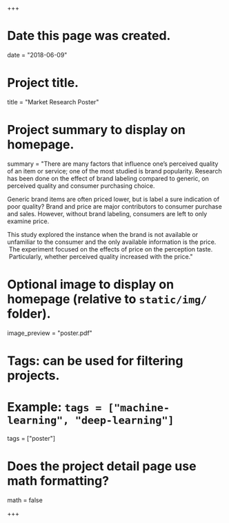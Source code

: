 +++
# Date this page was created.
date = "2018-06-09"

# Project title.
title = "Market Research Poster"

# Project summary to display on homepage.
summary = "There are many factors that influence one&rsquo;s perceived quality of an item or service; one of the most studied is brand popularity. Research has been done on the effect of brand labeling compared to generic, on perceived quality and consumer purchasing choice.

Generic brand items are often priced lower, but is label a sure indication of poor quality? Brand and price are major contributors to consumer purchase and sales. However, without brand labeling, consumers are left to only examine price.

This study explored the instance when the brand is not available or unfamiliar to the consumer and the only available information is the price. &nbsp;The experiment focused on the effects of price on the perception taste. &nbsp;Particularly, whether perceived quality increased with the price."

# Optional image to display on homepage (relative to `static/img/` folder).
image_preview = "poster.pdf"

# Tags: can be used for filtering projects.
# Example: `tags = ["machine-learning", "deep-learning"]`
tags = ["poster"]


# Does the project detail page use math formatting?
math = false

+++

